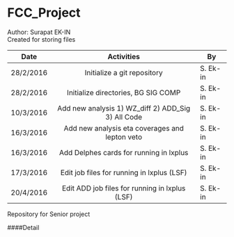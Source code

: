 # FCC_Project
Author: Surapat EK-IN<br />
Created for storing files<br />

| Date                  | Activities                              | By    |
| --------------------  |:---------------------------------------:| -----|
| 28/2/2016             | Initialize a git repository             | S. Ek-in      |
| 28/2/2016             | Initialize directories, BG SIG COMP     | S. Ek-in      |
| 10/3/2016             | Add new analysis 1) WZ_diff 2) ADD_Sig 3) All Code     | S. Ek-in      |
| 16/3/2016             | Add new analysis eta coverages and lepton veto     | S. Ek-in      |
| 16/3/2016             | Add Delphes cards for running in lxplus     | S. Ek-in      |
| 17/3/2016             | Edit job files for running in lxplus (LSF)    | S. Ek-in      |
| 20/4/2016             | Edit ADD job files for running in lxplus (LSF)    | S. Ek-in      |



Repository for Senior project

<For detail>


####Detail
